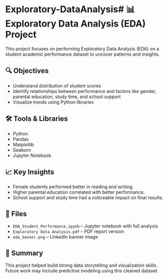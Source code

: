 # Exploratory-DataAnalysis# 📊 Exploratory Data Analysis (EDA) Project

This project focuses on performing Exploratory Data Analysis (EDA) on a student academic performance dataset to uncover patterns and insights.

## 🔍 Objectives
- Understand distribution of student scores
- Identify relationships between performance and factors like gender, parental education, study time, and school support
- Visualize trends using Python libraries

## 🛠️ Tools & Libraries
- Python
- Pandas
- Matplotlib
- Seaborn
- Jupyter Notebook

## 📈 Key Insights
- Female students performed better in reading and writing.
- Higher parental education correlated with better performance.
- School support and study time had a noticeable impact on final results.

## 📄 Files
- `EDA_Student_Performance.ipynb` – Jupyter notebook with full analysis
- `Exploratory Data Analysis.pdf` – PDF report version
- `eda_banner.png` – LinkedIn banner image

## 📌 Summary
This project helped build strong data storytelling and visualization skills. Future work may include predictive modeling using this cleaned dataset.
